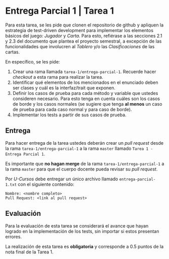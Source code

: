 # Entrega Parcial 1 | Tarea 1

Para esta tarea, se les pide que clonen el repositorio de github y apliquen la estrategia de test-driven development para implementar los elementos básicos del juego: *Jugador* y *Carta*.
Para esto, refiérase a las secciones 2.1 y 2.3 del documento que plantea el proyecto semestral, a 
excepción de las funcionalidades que involucren al *Tablero* y/o las *Clasificaciones* de las 
cartas.

En específico, se les pide:

1. Crear una rama llamada ``tarea-1/entrega-parcial-1``.
     Recuerde hacer *checkout* a esta rama para realizar la tarea.
2. Identificar qué elementos de los mencionados en el enunciado deben ser clases y cuál es la 
     interfaz/trait que exponen.
3. Definir los casos de prueba para cada método y variable que ustedes consideren necesario.
     Para esto tenga en cuenta cuáles son los casos de borde y los casos normales (se sugiere que
       tenga **al menos** un caso de prueba para cada caso normal y para caso de borde).
4. Implementar los tests a partir de sus casos de prueba.

## Entrega

Para hacer entrega de la tarea ustedes deberán crear un *pull request* desde la rama ``tarea-1/entrega-parcial-1`` a la rama ``master`` llamado ``Tarea 1 - Entrega Parcial 1``.

Es importante que **no hagan merge** de la rama ``tarea-1/entrega-parcial-1`` a la rama ``master``
para que el cuerpo docente pueda revisar su *pull request*.

Por *U-Cursos* debe entregar un único archivo llamado ``entrega-parcial-1.txt`` con el siguiente 
contenido:

```
Nombre: <nombre completo>
Pull Request: <link al pull request>
```

## Evaluación

Para la evaluación de esta tarea se considerará el avance que hayan logrado en la implementación de
los tests, sin importar si estos presentan errores.

La realización de esta tarea es **obligatoria** y corresponde a 0.5 puntos de la nota final de la 
Tarea 1.
